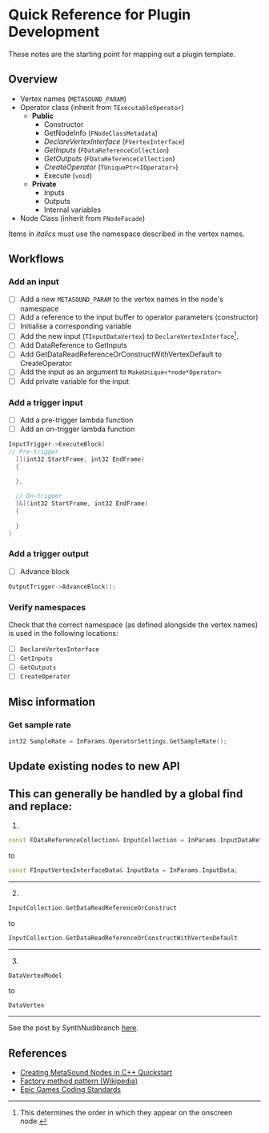# Quick Reference for Plugin Development
These notes are the starting point for mapping out a plugin template.

## Overview
- Vertex names (`METASOUND_PARAM`)
- Operator class (inherit from `TExecutableOperator`)
  - **Public**
    - Constructor
    - GetNodeInfo (`FNodeClassMetadata`)
    - *DeclareVertexInterface* (`FVertexInterface`)
    - *GetInputs* (`FDataReferenceCollection`)
    - *GetOutputs* (`FDataReferenceCollection`)
    - *CreateOperator* (`TUniquePtr<IOperator>`)
    - Execute (`void`)
  - **Private**
    - Inputs
    - Outputs
    - Internal variables
- Node Class (inherit from `FNodeFacade`)

Items in *italics* must use the namespace described in the vertex names.

## Workflows
### Add an input
- [ ] Add a new `METASOUND_PARAM` to the vertex names in the node's namespace
- [ ] Add a reference to the input buffer to operator parameters (constructor)
- [ ] Initialise a corresponding variable
- [ ] Add the new input (`TInputDataVertex`) to `DeclareVertexInterface`[^1].
- [ ] Add DataReference to GetInputs
- [ ] Add GetDataReadReferenceOrConstructWithVertexDefault to CreateOperator
- [ ] Add the input as an argument to `MakeUnique<*node*Operator>`
- [ ] Add private variable for the input

### Add a trigger input
- [ ] Add a pre-trigger lambda function
- [ ] Add an on-trigger lambda function

```C++
InputTrigger->ExecuteBlock(
// Pre-trigger
  [](int32 StartFrame, int32 EndFrame)
  {
      
  },

  // On-trigger
  [&](int32 StartFrame, int32 EndFrame)
  {
      
  }
)
```

### Add a trigger output
- [ ] Advance block
```C++
OutputTrigger->AdvanceBlock();
```
### Verify namespaces
Check that the correct namespace (as defined alongside the vertex names) is used in the following locations:
- [ ] `DeclareVertexInterface`
- [ ] `GetInputs`
- [ ] `GetOutputs`
- [ ] `CreateOperator`

## Misc information
### Get sample rate
```CPP
int32 SampleRate = InParams.OperatorSettings.GetSampleRate();
```

## Update existing nodes to new API

This can generally be handled by a global find and replace:
---
1)
```C++
const FDataReferenceCollection& InputCollection = InParams.InputDataReferences; 
````

to
```C++
const FInputVertexInterfaceData& InputData = InParams.InputData;
```
---
2)
```C++
InputCollection.GetDataReadReferenceOrConstruct
```
to
```C++
InputCollection.GetDataReadReferenceOrConstructWithVertexDefault
```
---

3)
```C++
DataVertexModel
```
to
```
DataVertex
```
---
See the post by SynthNudibranch [here](https://forums.unrealengine.com/t/tutorial-creating-metasound-nodes-in-c-quickstart/559789).

## References

- [Creating MetaSound Nodes in C++ Quickstart](https://dev.epicgames.com/community/learning/tutorials/ry7p/unreal-engine-creating-metasound-nodes-in-c-quickstart)
- [Factory method pattern (Wikipedia)](https://en.wikipedia.org/wiki/Factory_method_pattern)
- [Epic Games Coding Standards](https://dev.epicgames.com/documentation/en-us/unreal-engine/epic-cplusplus-coding-standard-for-unreal-engine?application_version=5.4)

[^1]: This determines the order in which they appear on the onscreen node.
